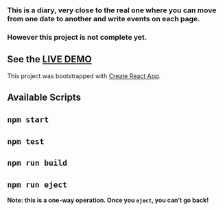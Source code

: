 ### This is a diary, very close to the real one where you can move from one date to another and write events on each page.

### However this project is not complete yet.

## See the [LIVE DEMO](https://ehsanulhaq001.github.io/diary)

This project was bootstrapped with [Create React App](https://github.com/facebook/create-react-app).

## Available Scripts

## `npm start`

## `npm test`

## `npm run build`

## `npm run eject`

**Note: this is a one-way operation. Once you `eject`, you can’t go back!**
